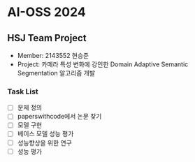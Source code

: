 # AI-OSS 2024

## HSJ Team Project
- Member: 2143552 현승준
- Project: 카메라 특성 변화에 강인한 Domain Adaptive Semantic Segmentation 알고리즘 개발

### Task List
- [ ] 문제 정의
- [ ] paperswithcode에서 논문 찾기
- [ ] 모델 구현
- [ ] 베이스 모델 성능 평가
- [ ] 성능향상을 위한 연구
- [ ] 성능 평가
